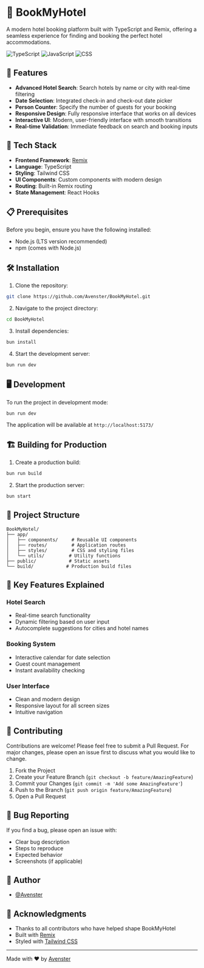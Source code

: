 

# 🏨 BookMyHotel

A modern hotel booking platform built with TypeScript and Remix, offering a seamless experience for finding and booking the perfect hotel accommodations.

![TypeScript](https://img.shields.io/badge/TypeScript-96.4%25-blue)
![JavaScript](https://img.shields.io/badge/JavaScript-3.2%25-yellow)
![CSS](https://img.shields.io/badge/CSS-0.4%25-purple)

## 🌟 Features

- **Advanced Hotel Search**: Search hotels by name or city with real-time filtering
- **Date Selection**: Integrated check-in and check-out date picker
- **Person Counter**: Specify the number of guests for your booking
- **Responsive Design**: Fully responsive interface that works on all devices
- **Interactive UI**: Modern, user-friendly interface with smooth transitions
- **Real-time Validation**: Immediate feedback on search and booking inputs

## 🚀 Tech Stack

- **Frontend Framework**: [Remix](https://remix.run/)
- **Language**: TypeScript
- **Styling**: Tailwind CSS
- **UI Components**: Custom components with modern design
- **Routing**: Built-in Remix routing
- **State Management**: React Hooks

## 📋 Prerequisites

Before you begin, ensure you have the following installed:
- Node.js (LTS version recommended)
- npm (comes with Node.js)

## 🛠️ Installation

1. Clone the repository:
```bash
git clone https://github.com/Avenster/BookMyHotel.git
```

2. Navigate to the project directory:
```bash
cd BookMyHotel
```

3. Install dependencies:
```bash
bun install
```

4. Start the development server:
```bash
bun run dev
```

## 🖥️ Development

To run the project in development mode:

```bash
bun run dev
```

The application will be available at `http://localhost:5173/`

## 🏗️ Building for Production

1. Create a production build:
```bash
bun run build
```

2. Start the production server:
```bash
bun start
```

## 📁 Project Structure

```
BookMyHotel/
├── app/
│   ├── components/     # Reusable UI components
│   ├── routes/         # Application routes
│   ├── styles/         # CSS and styling files
│   └── utils/         # Utility functions
├── public/            # Static assets
└── build/            # Production build files
```

## 🔑 Key Features Explained

### Hotel Search
- Real-time search functionality
- Dynamic filtering based on user input
- Autocomplete suggestions for cities and hotel names

### Booking System
- Interactive calendar for date selection
- Guest count management
- Instant availability checking

### User Interface
- Clean and modern design
- Responsive layout for all screen sizes
- Intuitive navigation

## 🤝 Contributing

Contributions are welcome! Please feel free to submit a Pull Request. For major changes, please open an issue first to discuss what you would like to change.

1. Fork the Project
2. Create your Feature Branch (`git checkout -b feature/AmazingFeature`)
3. Commit your Changes (`git commit -m 'Add some AmazingFeature'`)
4. Push to the Branch (`git push origin feature/AmazingFeature`)
5. Open a Pull Request

## 🐛 Bug Reporting

If you find a bug, please open an issue with:
- Clear bug description
- Steps to reproduce
- Expected behavior
- Screenshots (if applicable)

## 👥 Author

- [@Avenster](https://github.com/Avenster)

## 🙏 Acknowledgments

- Thanks to all contributors who have helped shape BookMyHotel
- Built with [Remix](https://remix.run/)
- Styled with [Tailwind CSS](https://tailwindcss.com/)

---

Made with ❤️ by [Avenster](https://github.com/Avenster)
